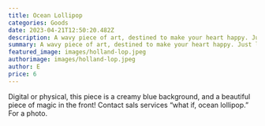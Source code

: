 ```yaml
---
title: Ocean Lollipop
categories: Goods
date: 2023-04-21T12:50:20.482Z
description: A wavy piece of art, destined to make your heart happy. Just like a lollipop!
summary: A wavy piece of art, destined to make your heart happy. Just like a lollipop!
featured_image: images/holland-lop.jpeg
authorimage: images/holland-lop.jpeg
author: E
price: 6
---
```

 Digital or physical, this piece is a creamy blue background, and a beautiful piece of magic in the front! Contact sals services “what if, ocean lollipop.” For a photo.
